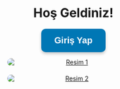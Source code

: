 <h1 align="center">Hoş Geldiniz!</h1>

<p align="center">
  <a href="https://github.com" style="text-decoration: none;">
    <button style="background-color: #0077B5; color: white; border: none; padding: 15px 30px; font-size: 20px; font-weight: bold; border-radius: 10px; cursor: pointer; box-shadow: 0px 4px 6px rgba(0, 0, 0, 0.2);">
      Giriş Yap
    </button>
  </a>
</p>

<div align="center" style="display: flex; justify-content: center; gap: 20px; flex-wrap: wrap;">
  <a href="https://github.com">
    <img src="https://trainingblog.xyz/details/imgnewpage/1.jpg" alt="Resim 1" style="border-radius: 10px; max-width: 45%; min-width: 300px;">
  </a>
  <a href="https://github.com">
    <img src="https://trainingblog.xyz/details/imgnewpage/2.jpg" alt="Resim 2" style="border-radius: 10px; max-width: 45%; min-width: 300px;">
  </a>
</div>
